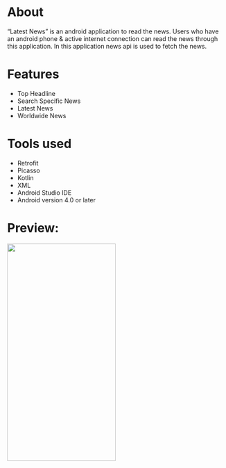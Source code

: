 # About
“Latest News” is an android application to read the news. Users who have an android phone & active internet connection can read the news through this application. In this application news api is used to fetch the news.

# Features
- Top Headline
- Search Specific News
- Latest News
- Worldwide News

# Tools used
- Retrofit
- Picasso
- Kotlin
- XML
- Android Studio IDE
- Android version 4.0 or later
   
# Preview:

<img src="https://user-images.githubusercontent.com/76728433/125673700-166cbac1-6b75-4ecf-9108-cf7e03af15b4.jpg" width="250px" height="500px">
